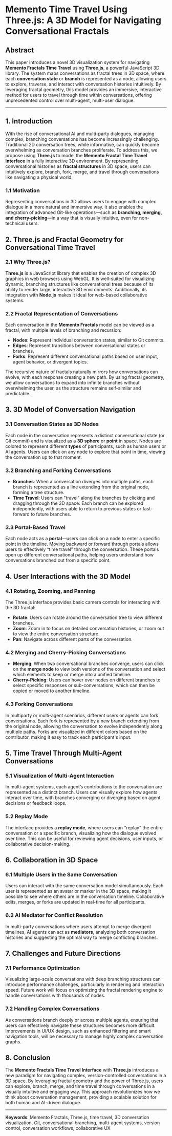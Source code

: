 # **Memento Time Travel Using Three.js: A 3D Model for Navigating Conversational Fractals**

## Abstract
This paper introduces a novel 3D visualization system for navigating **Memento Fractals Time Travel** using **Three.js**, a powerful JavaScript 3D library. The system maps conversations as fractal trees in 3D space, where each **conversation state** or **branch** is represented as a node, allowing users to explore, traverse, and interact with conversation histories intuitively. By leveraging fractal geometry, this model provides an immersive, interactive method for users to travel through time within conversations, offering unprecedented control over multi-agent, multi-user dialogue.

---

## 1. **Introduction**

With the rise of conversational AI and multi-party dialogues, managing complex, branching conversations has become increasingly challenging. Traditional 2D conversation trees, while informative, can quickly become overwhelming as conversation branches proliferate. To address this, we propose using **Three.js** to model the **Memento Fractal Time Travel Interface** in a fully interactive 3D environment. By representing conversational histories as **fractal structures** in 3D space, users can intuitively explore, branch, fork, merge, and travel through conversations like navigating a physical world.

### 1.1 **Motivation**
Representing conversations in 3D allows users to engage with complex dialogue in a more natural and immersive way. It also enables the integration of advanced Git-like operations—such as **branching, merging, and cherry-picking**—in a way that is visually intuitive, even for non-technical users.

## 2. **Three.js and Fractal Geometry for Conversational Time Travel**

### 2.1 **Why Three.js?**
**Three.js** is a JavaScript library that enables the creation of complex 3D graphics in web browsers using WebGL. It is well-suited for visualizing dynamic, branching structures like conversational trees because of its ability to render large, interactive 3D environments. Additionally, its integration with **Node.js** makes it ideal for web-based collaborative systems.

### 2.2 **Fractal Representation of Conversations**
Each conversation in the **Memento Fractals** model can be viewed as a fractal, with multiple levels of branching and recursion:
- **Nodes**: Represent individual conversation states, similar to Git commits.
- **Edges**: Represent transitions between conversational states or branches.
- **Forks**: Represent different conversational paths based on user input, agent behavior, or divergent topics.

The recursive nature of fractals naturally mirrors how conversations can evolve, with each response creating a new path. By using fractal geometry, we allow conversations to expand into infinite branches without overwhelming the user, as the structure remains self-similar and predictable.

## 3. **3D Model of Conversation Navigation**

### 3.1 **Conversation States as 3D Nodes**
Each node in the conversation represents a distinct conversational state (or Git commit) and is visualized as a **3D sphere** or **point** in space. Nodes are colored to represent different **types** of participants, such as human users or AI agents. Users can click on any node to explore that point in time, viewing the conversation up to that moment.

### 3.2 **Branching and Forking Conversations**
- **Branches**: When a conversation diverges into multiple paths, each branch is represented as a line extending from the original node, forming a tree structure.
- **Time Travel**: Users can "travel" along the branches by clicking and dragging through the 3D space. Each branch can be explored independently, with users able to return to previous states or fast-forward to future branches.
  
### 3.3 **Portal-Based Travel**
Each node acts as a **portal**—users can click on a node to enter a specific point in the timeline. Moving backward or forward through portals allows users to effectively “time travel” through the conversation. These portals open up different conversational paths, helping users understand how conversations branched out from a specific point.

## 4. **User Interactions with the 3D Model**

### 4.1 **Rotating, Zooming, and Panning**
The Three.js interface provides basic camera controls for interacting with the 3D fractal:
- **Rotate**: Users can rotate around the conversation tree to view different branches.
- **Zoom**: Zoom in to focus on detailed conversation histories, or zoom out to view the entire conversation structure.
- **Pan**: Navigate across different parts of the conversation.

### 4.2 **Merging and Cherry-Picking Conversations**
- **Merging**: When two conversational branches converge, users can click on the **merge node** to view both versions of the conversation and select which elements to keep or merge into a unified timeline.
- **Cherry-Picking**: Users can hover over nodes on different branches to select specific responses or sub-conversations, which can then be copied or moved to another timeline.

### 4.3 **Forking Conversations**
In multiparty or multi-agent scenarios, different users or agents can fork conversations. Each fork is represented by a new branch extending from the original node, allowing the conversation to evolve independently along multiple paths. Forks are visualized in different colors based on the contributor, making it easy to track each participant's input.

## 5. **Time Travel Through Multi-Agent Conversations**

### 5.1 **Visualization of Multi-Agent Interaction**
In multi-agent systems, each agent’s contributions to the conversation are represented as a distinct branch. Users can visually explore how agents interact over time, with branches converging or diverging based on agent decisions or feedback loops.

### 5.2 **Replay Mode**
The interface provides a **replay mode**, where users can "replay" the entire conversation or a specific branch, visualizing how the dialogue evolved over time. This can be useful for reviewing agent decisions, user inputs, or collaborative decision-making.

## 6. **Collaboration in 3D Space**

### 6.1 **Multiple Users in the Same Conversation**
Users can interact with the same conversation model simultaneously. Each user is represented as an avatar or marker in the 3D space, making it possible to see where others are in the conversation timeline. Collaborative edits, merges, or forks are updated in real-time for all participants.

### 6.2 **AI Mediator for Conflict Resolution**
In multi-party conversations where users attempt to merge divergent timelines, AI agents can act as **mediators**, analyzing both conversation histories and suggesting the optimal way to merge conflicting branches.

## 7. **Challenges and Future Directions**

### 7.1 **Performance Optimization**
Visualizing large-scale conversations with deep branching structures can introduce performance challenges, particularly in rendering and interaction speed. Future work will focus on optimizing the fractal rendering engine to handle conversations with thousands of nodes.

### 7.2 **Handling Complex Conversations**
As conversations branch deeply or across multiple agents, ensuring that users can effectively navigate these structures becomes more difficult. Improvements in UI/UX design, such as enhanced filtering and smart navigation tools, will be necessary to manage highly complex conversation graphs.

## 8. **Conclusion**

The **Memento Fractals Time Travel Interface** with **Three.js** introduces a new paradigm for navigating complex, version-controlled conversations in a 3D space. By leveraging fractal geometry and the power of Three.js, users can explore, branch, merge, and time travel through conversations in a visually intuitive and engaging way. This approach revolutionizes how we think about conversation management, providing a scalable solution for both human and AI-driven dialogue.

---

**Keywords**: Memento Fractals, Three.js, time travel, 3D conversation visualization, Git, conversational branching, multi-agent systems, version control, conversation workflows, collaborative UX
